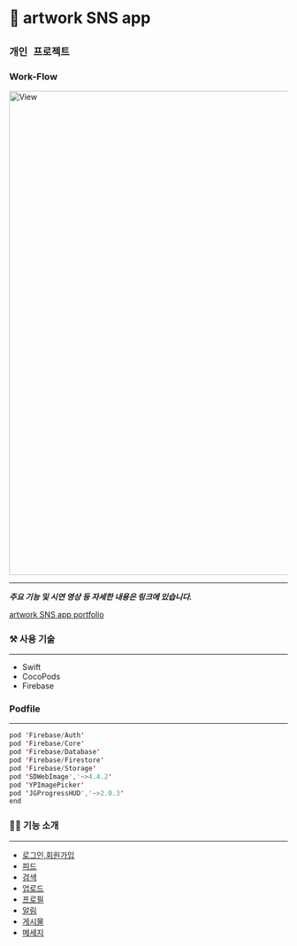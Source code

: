 # 🎨 artwork SNS app

`개인 프로젝트`
---

### Work-Flow

<img width="875" alt="View" src="https://user-images.githubusercontent.com/74236080/127725022-90b0a5e4-dac3-441f-914e-e4c32bc7ecb1.png">


---

***주요 기능 및 시연 영상 등 자세한 내용은 링크에 있습니다.***

[artwork SNS app portfolio](https://www.notion.so/artwork-SNS-app-00ced8ddd1d1446e901029668e8b98a0)



### ⚒  사용 기술
---
- Swift
- CocoPods
- Firebase


### Podfile
---

```swift
pod 'Firebase/Auth'
pod 'Firebase/Core'
pod 'Firebase/Database'
pod 'Firebase/Firestore'
pod 'Firebase/Storage'
pod 'SDWebImage','~>4.4.2'
pod 'YPImagePicker'
pod 'JGProgressHUD','~>2.0.3'
end
```



### 💁🏻  기능 소개
---
- [로그인,회원가입](https://github.com/camosss/ArtCommunity/tree/main/ArtCommunity/Controller/Authentication)
- [피드](https://github.com/camosss/ArtCommunity/tree/main/ArtCommunity/Controller/Feed)
- [검색](https://github.com/camosss/ArtCommunity/tree/main/ArtCommunity/Controller/Search)
- [업로드](https://github.com/camosss/ArtCommunity/tree/main/ArtCommunity/Controller/Upload)
- [프로필](https://github.com/camosss/ArtCommunity/tree/main/ArtCommunity/Controller/Profile)
- [알림](https://github.com/camosss/ArtCommunity/tree/main/ArtCommunity/Controller/Notification)
- [게시물](https://github.com/camosss/ArtCommunity/tree/main/ArtCommunity/Controller/Post)
- [메세지](https://github.com/camosss/ArtCommunity/tree/main/ArtCommunity/Controller/Message)











